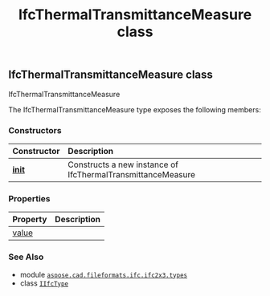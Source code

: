 ﻿---
title: IfcThermalTransmittanceMeasure class
second_title: Aspose.CAD for Python via .NET API References
description: 
type: docs
weight: 1490
url: /python-net/aspose.cad.fileformats.ifc.ifc2x3.types/ifcthermaltransmittancemeasure/
is_root: false
---

## IfcThermalTransmittanceMeasure class

IfcThermalTransmittanceMeasure



The IfcThermalTransmittanceMeasure type exposes the following members:

### Constructors
| Constructor | Description |
| :- | :- |
| [__init__](/cad/python-net/aspose.cad.fileformats.ifc.ifc2x3.types/ifcthermaltransmittancemeasure/__init__/#) | Constructs a new instance of IfcThermalTransmittanceMeasure |


### Properties
| Property | Description |
| :- | :- |
| [value](/cad/python-net/aspose.cad.fileformats.ifc.ifc2x3.types/ifcthermaltransmittancemeasure/value) |  |



### See Also
* module [`aspose.cad.fileformats.ifc.ifc2x3.types`](..)
* class [`IIfcType`](/cad/python-net/aspose.cad.fileformats.ifc/iifctype)
